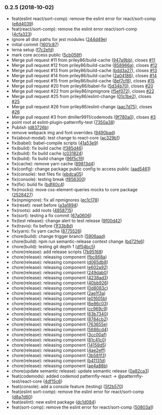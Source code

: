 ## <small>0.2.5 (2018-10-02)</small>

* feat(eslint react/sort-comp): remove the eslint error for react/sort-comp ([e6d4039](https://github.com/patternfly/patternfly-react/commit/e6d4039))
* feat(react/sort-comp): remove the eslint error react/sort-comp ([4cfa323](https://github.com/patternfly/patternfly-react/commit/4cfa323))
* ignore all dist paths for jest modules ([244d49e](https://github.com/patternfly/patternfly-react/commit/244d49e))
* initial commit ([1601c87](https://github.com/patternfly/patternfly-react/commit/1601c87))
* lerna setup ([f7c2efd](https://github.com/patternfly/patternfly-react/commit/f7c2efd))
* mark core access public ([5cb058f](https://github.com/patternfly/patternfly-react/commit/5cb058f))
* Merge pull request #11 from priley86/build-cache ([947a9bb](https://github.com/patternfly/patternfly-react/commit/947a9bb)), closes [#11](https://github.com/patternfly/patternfly-react/issues/11)
* Merge pull request #12 from priley86/build-cache ([858966a](https://github.com/patternfly/patternfly-react/commit/858966a)), closes [#12](https://github.com/patternfly/patternfly-react/issues/12)
* Merge pull request #13 from priley86/build-cache ([bdd3a27](https://github.com/patternfly/patternfly-react/commit/bdd3a27)), closes [#13](https://github.com/patternfly/patternfly-react/issues/13)
* Merge pull request #14 from priley86/build-cache ([2a04186](https://github.com/patternfly/patternfly-react/commit/2a04186)), closes [#14](https://github.com/patternfly/patternfly-react/issues/14)
* Merge pull request #15 from priley86/build-cache ([8ef7cf8](https://github.com/patternfly/patternfly-react/commit/8ef7cf8)), closes [#15](https://github.com/patternfly/patternfly-react/issues/15)
* Merge pull request #20 from priley86/babel-fix ([5d34b70](https://github.com/patternfly/patternfly-react/commit/5d34b70)), closes [#20](https://github.com/patternfly/patternfly-react/issues/20)
* Merge pull request #22 from priley86/npmignore ([f5ef072](https://github.com/patternfly/patternfly-react/commit/f5ef072)), closes [#22](https://github.com/patternfly/patternfly-react/issues/22)
* Merge pull request #25 from priley86/eslint-change ([01c1be2](https://github.com/patternfly/patternfly-react/commit/01c1be2)), closes [#25](https://github.com/patternfly/patternfly-react/issues/25)
* Merge pull request #26 from priley86/eslint-change ([aac7d75](https://github.com/patternfly/patternfly-react/commit/aac7d75)), closes [#26](https://github.com/patternfly/patternfly-react/issues/26)
* Merge pull request #3 from dmiller9911/codemods ([9f780a0](https://github.com/patternfly/patternfly-react/commit/9f780a0)), closes [#3](https://github.com/patternfly/patternfly-react/issues/3)
* point root at eslint-plugin-patternfly-test ([7350a38](https://github.com/patternfly/patternfly-react/commit/7350a38))
* Publish ([d83726b](https://github.com/patternfly/patternfly-react/commit/d83726b))
* remove webpack img and font overrides ([9490bad](https://github.com/patternfly/patternfly-react/commit/9490bad))
* fix(about-modal): test change to react-core ([ac329b1](https://github.com/patternfly/patternfly-react/commit/ac329b1))
* fix(babel): babel-compile scripts ([41a53e9](https://github.com/patternfly/patternfly-react/commit/41a53e9))
* fix(build): fix build cache ([f385d46](https://github.com/patternfly/patternfly-react/commit/f385d46))
* fix(build): fix build cache ([c031824](https://github.com/patternfly/patternfly-react/commit/c031824))
* fix(build): fix build change ([96f5c19](https://github.com/patternfly/patternfly-react/commit/96f5c19))
* fix(cache): remove yarn cache ([89813d4](https://github.com/patternfly/patternfly-react/commit/89813d4))
* fix(config): change package public config to access public ([aad5461](https://github.com/patternfly/patternfly-react/commit/aad5461))
* fix(console): test files fix ([ebdca05](https://github.com/patternfly/patternfly-react/commit/ebdca05))
* fix(console): testing break ([f856300](https://github.com/patternfly/patternfly-react/commit/f856300))
* fix(fix): build fix ([bdf40c4](https://github.com/patternfly/patternfly-react/commit/bdf40c4))
* fix(mocks): move css-element-queries mocks to core package ([2528427](https://github.com/patternfly/patternfly-react/commit/2528427))
* fix(npmignore): fix all npmignores ([ec1c178](https://github.com/patternfly/patternfly-react/commit/ec1c178))
* fix(reset): reset before ([a3a1894](https://github.com/patternfly/patternfly-react/commit/a3a1894))
* fix(roots): add roots ([4858715](https://github.com/patternfly/patternfly-react/commit/4858715))
* fix(sort): testing a fix commit ([67a0606](https://github.com/patternfly/patternfly-react/commit/67a0606))
* fix(test release): change alert to test release ([9f00d42](https://github.com/patternfly/patternfly-react/commit/9f00d42))
* fix(travis): fix before ([1f33b8d](https://github.com/patternfly/patternfly-react/commit/1f33b8d))
* fix(yarn): fix yarn cache ([8775526](https://github.com/patternfly/patternfly-react/commit/8775526))
* chore(build): change trigger branch ([5906aad](https://github.com/patternfly/patternfly-react/commit/5906aad))
* chore(build): npm run semantic-release context change ([bd72fe6](https://github.com/patternfly/patternfly-react/commit/bd72fe6))
* chore(build): testing git depth 1 ([df54bc5](https://github.com/patternfly/patternfly-react/commit/df54bc5))
* chore(release): add release scripts ([7b95168](https://github.com/patternfly/patternfly-react/commit/7b95168))
* chore(release): releasing component ([fbc868a](https://github.com/patternfly/patternfly-react/commit/fbc868a))
* chore(release): releasing component ([d065db8](https://github.com/patternfly/patternfly-react/commit/d065db8))
* chore(release): releasing component ([e602a92](https://github.com/patternfly/patternfly-react/commit/e602a92))
* chore(release): releasing component ([249dab0](https://github.com/patternfly/patternfly-react/commit/249dab0))
* chore(release): releasing component ([4238ad3](https://github.com/patternfly/patternfly-react/commit/4238ad3))
* chore(release): releasing component ([40bb926](https://github.com/patternfly/patternfly-react/commit/40bb926))
* chore(release): releasing component ([0d8083c](https://github.com/patternfly/patternfly-react/commit/0d8083c))
* chore(release): releasing component ([2ae1f3a](https://github.com/patternfly/patternfly-react/commit/2ae1f3a))
* chore(release): releasing component ([e01605b](https://github.com/patternfly/patternfly-react/commit/e01605b))
* chore(release): releasing component ([6e86c03](https://github.com/patternfly/patternfly-react/commit/6e86c03))
* chore(release): releasing component ([cc969c9](https://github.com/patternfly/patternfly-react/commit/cc969c9))
* chore(release): releasing component ([63b7340](https://github.com/patternfly/patternfly-react/commit/63b7340))
* chore(release): releasing component ([8784cb2](https://github.com/patternfly/patternfly-react/commit/8784cb2))
* chore(release): releasing component ([763655e](https://github.com/patternfly/patternfly-react/commit/763655e))
* chore(release): releasing component ([5686cd4](https://github.com/patternfly/patternfly-react/commit/5686cd4))
* chore(release): releasing component ([3cc00af](https://github.com/patternfly/patternfly-react/commit/3cc00af))
* chore(release): releasing component ([81c41c0](https://github.com/patternfly/patternfly-react/commit/81c41c0))
* chore(release): releasing component ([14159d5](https://github.com/patternfly/patternfly-react/commit/14159d5))
* chore(release): releasing component ([4ae2eff](https://github.com/patternfly/patternfly-react/commit/4ae2eff))
* chore(release): releasing component ([3b581f3](https://github.com/patternfly/patternfly-react/commit/3b581f3))
* chore(release): releasing component ([b41131d](https://github.com/patternfly/patternfly-react/commit/b41131d))
* chore(release): releasing component ([ae4a88b](https://github.com/patternfly/patternfly-react/commit/ae4a88b))
* chore(update semantic release): update semantic release ([0a82ca3](https://github.com/patternfly/patternfly-react/commit/0a82ca3))
* feat(codemods): added codemod patternfly-react -> @patternfly-test/react-core ([4df15c6](https://github.com/patternfly/patternfly-react/commit/4df15c6))
* feat(console): add a console feature (testing) ([5f2b570](https://github.com/patternfly/patternfly-react/commit/5f2b570))
* feat(eslint sort-comp): remove the eslint error for react/sort-comp ([d8a7d60](https://github.com/patternfly/patternfly-react/commit/d8a7d60))
* feat(eslint): new eslint package ([dc1d084](https://github.com/patternfly/patternfly-react/commit/dc1d084))
* feat(sort-comp): remove the eslint error for react/sort-comp ([50803a1](https://github.com/patternfly/patternfly-react/commit/50803a1))



